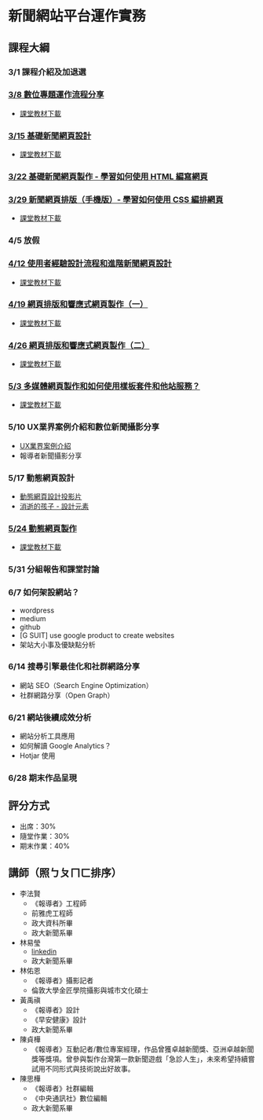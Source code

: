 # 新聞網站平台運作實務

## 課程大綱
### 3/1 課程介紹及加退選

### [3/8 數位專題運作流程分享](https://nickhsine.github.io/teach-at-nccu/2018-03-08)
  - [課堂教材下載](https://storage.googleapis.com/teach-at-nccu/2018-03-08.zip)

### [3/15 基礎新聞網頁設計](https://nickhsine.github.io/teach-at-nccu/2018-03-15)
  - [課堂教材下載](https://storage.googleapis.com/teach-at-nccu/2018-03-15.zip)
  
### [3/22 基礎新聞網頁製作 - 學習如何使用 HTML 編寫網頁](https://github.com/nickhsine/teach-at-nccu/blob/gh-pages/2018-03-22.md)
  
### [3/29 新聞網頁排版（手機版）- 學習如何使用 CSS 編排網頁](https://github.com/nickhsine/teach-at-nccu/blob/gh-pages/2018-03-29.md)
  - [課堂教材下載](https://storage.googleapis.com/teach-at-nccu/2018-04-19.zip)
  
### 4/5 放假
  
### [4/12 使用者經驗設計流程和進階新聞網頁設計](https://github.com/nickhsine/teach-at-nccu/blob/gh-pages/2018-04-12.md)
  - [課堂教材下載](https://storage.googleapis.com/teach-at-nccu/2018-04-12.zip)
  
### [4/19 網頁排版和響應式網頁製作（一）](https://github.com/nickhsine/teach-at-nccu/blob/gh-pages/2018-04-19.md)
  - [課堂教材下載](https://storage.googleapis.com/teach-at-nccu/2018-04-19.zip)

### [4/26 網頁排版和響應式網頁製作（二）](https://github.com/nickhsine/teach-at-nccu/blob/gh-pages/2018-04-26.md)
  - [課堂教材下載](https://storage.googleapis.com/teach-at-nccu/2018-04-26.zip)

### [5/3 多媒體網頁製作和如何使用樣板套件和他站服務？](https://github.com/nickhsine/teach-at-nccu/blob/gh-pages/2018-05-03.md)
  - [課堂教材下載](https://storage.googleapis.com/teach-at-nccu/2018-05-03.zip)
 
### 5/10 UX業界案例介紹和數位新聞攝影分享
  - [UX業界案例介紹](https://docs.google.com/presentation/d/1xwIf99WHssNA0LMaxbLv-8c-K3d2Vue3TObbZg9a49A/edit?usp=sharing)
  - 報導者新聞攝影分享
  
### 5/17 動態網頁設計
  - [動態網頁設計投影片](https://storage.googleapis.com/teach-at-nccu/20180517/web-page-animation-design.pdf)
  - [消逝的孩子 - 設計元素](https://storage.googleapis.com/teach-at-nccu/baby's%20death-nick.zip)

### [5/24 動態網頁製作](https://github.com/nickhsine/teach-at-nccu/blob/gh-pages/2018-05-24.md)
  - [課堂教材下載](https://storage.googleapis.com/teach-at-nccu/2018-05-24.zip)

### 5/31 分組報告和課堂討論

### 6/7 如何架設網站？
  - wordpress
  - medium
  - github
  - [G SUIT] use google product to create websites
  - 架站大小事及優缺點分析
  
### 6/14 搜尋引擎最佳化和社群網路分享
  - 網站 SEO（Search Engine Optimization）
  - 社群網路分享（Open Graph）

### 6/21 網站後續成效分析
  - 網站分析工具應用
  - 如何解讀 Google Analytics？
  - Hotjar 使用
  
### 6/28 期末作品呈現


## 評分方式
- 出席：30%
- 隨堂作業：30%
- 期末作業：40%

## 講師（照ㄅㄆㄇㄈ排序）
- 李法賢
  - 《報導者》工程師
  - 前雅虎工程師
  - 政大資科所畢
  - 政大新聞系畢
- 林易瑩
  - [linkedin](https://www.linkedin.com/in/yiyinglin/)
  - 政大新聞系畢
- 林佑恩
  - 《報導者》攝影記者
  - 倫敦大學金匠學院攝影與城市文化碩士
- 黃禹禛
  - 《報導者》設計
  - 《早安健康》設計
  - 政大新聞系畢
- 陳貞樺
  - 《報導者》互動記者/數位專案經理，作品曾獲卓越新聞獎、亞洲卓越新聞獎等獎項。曾參與製作台灣第一款新聞遊戲「急診人生」，未來希望持續嘗試用不同形式與技術說出好故事。
- 陳思樺
  - 《報導者》社群編輯
  - 《中央通訊社》數位編輯
  - 政大新聞系畢
